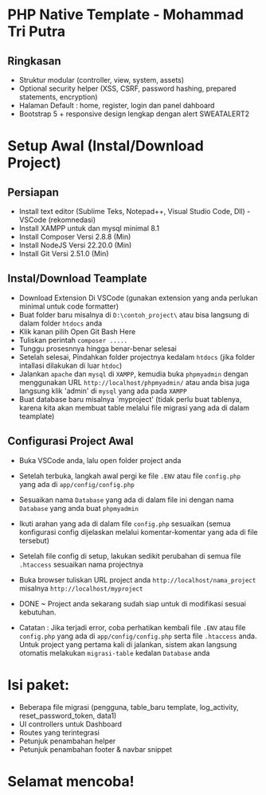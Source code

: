 # PHP Native Template - Mohammad Tri Putra

## Ringkasan
- Struktur modular (controller, view, system, assets)
- Optional security helper (XSS, CSRF, password hashing, prepared statements, encryption)
- Halaman Default : home, register, login dan panel dahboard
- Bootstrap 5 + responsive design lengkap dengan alert SWEATALERT2

# Setup Awal (Instal/Download Project)
## Persiapan
- Install text editor (Sublime Teks, Notepad++, Visual Studio Code, Dll) - VSCode (rekomnedasi)
- Install XAMPP untuk dan mysql minimal 8.1
- Install Composer Versi 2.8.8 (Min)
- Install NodeJS Versi 22.20.0 (Min)
- Install Git Versi 2.51.0 (Min)

## Instal/Download Teamplate
- Download Extension Di VSCode (gunakan extension yang anda perlukan minimal untuk code formatter)
- Buat folder baru misalnya di `D:\contoh_project\` atau bisa langsung di dalam folder `htdocs` anda
- Klik kanan pilih Open Git Bash Here
- Tuliskan perintah `composer .....`
- Tunggu prosesnnya hingga benar-benar selesai
- Setelah selesai, Pindahkan folder projectnya kedalam `htdocs` (jika folder intallasi dilakukan di luar `htdoc`)
- Jalankan `apache` dan `mysql` di `XAMPP`, kemudia buka `phpmyadmin` dengan menggunakan URL `http://localhost/phpmyadmin/` atau anda bisa juga langsung klik 'admin' di `mysql` yang ada pada `XAMPP`
- Buat database baru misalnya `myproject' (tidak perlu buat tablenya, karena kita akan membuat table melalui file migrasi yang ada di dalam teamplate)

## Configurasi Project Awal
- Buka VSCode anda, lalu open folder project anda
- Setelah terbuka, langkah awal pergi ke file `.ENV` atau file `config.php` yang ada di `app/config/config.php`
- Sesuaikan nama `Database` yang ada di dalam file ini dengan nama `Database` yang anda buat `phpmyadmin`
- Ikuti arahan yang ada di dalam file `config.php` sesuaikan (semua konfigurasi config dijelaskan melalui komentar-komentar yang ada di file tersebut)
- Setelah file config di setup, lakukan sedikit perubahan di semua file `.htaccess` sesuaikan nama projectnya
- Buka browser tuliskan URL project anda `http://localhost/nama_project` misalnya `http://localhost/myproject`
- DONE ~ Project anda sekarang sudah siap untuk di modifikasi sesuai kebutuhan.

- Catatan : Jika terjadi error, coba perhatikan kembali file `.ENV` atau file `config.php` yang ada di `app/config/config.php` serta file `.htaccess` anda. Untuk project yang pertama kali di jalankan, sistem akan langsung otomatis melakukan `migrasi-table` kedalan `Database` anda

# Isi paket:
- Beberapa file migrasi (pengguna, table_baru template, log_activity, reset_password_token, data1)
- UI controllers untuk Dashboard
- Routes yang terintegrasi
- Petunjuk penambahan helper
- Petunjuk penambahan footer & navbar snippet


# Selamat mencoba!